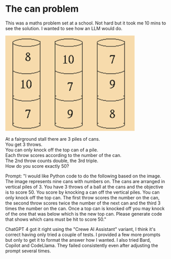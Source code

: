 # The can problem
This was a maths problem set at a school. Not hard but it took me 10 mins to see the solution. I wanted to see how an LLM would do.
  
 ![The cans](cans.png)
  
At a fairground stall there are 3 piles of cans.  
You get 3 throws.  
You can only knock off the top can of a pile.  
Each throw scores according to the number of the can.  
The 2nd throw counts double, the 3rd triple.  
How do you score exactly 50? 

Prompt:
"I would like Python code to do the following based on the image. The image represents nine cans with numbers on. The cans are arranged in vertical piles of 3. You have 3 throws of a ball at the cans and the objective is to score 50. You score by knocking a can off the vertical piles. You can only knock off the top can. The first throw scores the number on the can, the second throw scores twice the number of the next can and the third 3 times the number on the can. Once a top can is knocked off you may knock of the one that was below which is the new top can.  Please generate code that shows which cans must be hit to score 50."

ChatGPT 4 got it right using the "Crewe AI Assistant" variant, I think it's correct having only tried a couple of tests.
I provided a few more prompts but only to get it to format the answer how I wanted. I also tried Bard, Copilot and CodeLlama. They failed consistently even after adjusting the prompt several times.
 
